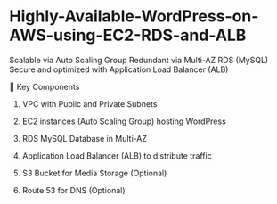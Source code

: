 # Highly-Available-WordPress-on-AWS-using-EC2-RDS-and-ALB
Scalable via Auto Scaling Group  Redundant via Multi-AZ RDS (MySQL)  Secure and optimized with Application Load Balancer (ALB)

🧩 Key Components

1. VPC with Public and Private Subnets


2. EC2 instances (Auto Scaling Group) hosting WordPress


3. RDS MySQL Database in Multi-AZ


4. Application Load Balancer (ALB) to distribute traffic


5. S3 Bucket for Media Storage (Optional)


6. Route 53 for DNS (Optional)
